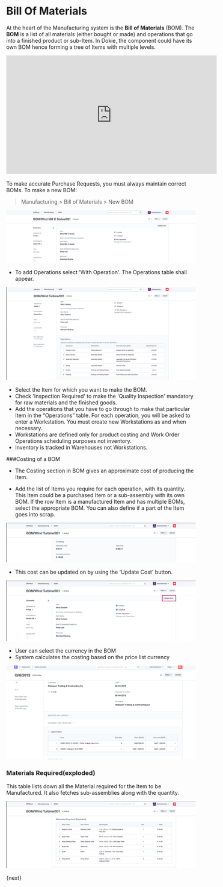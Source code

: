 <!-- add-breadcrumbs -->
# Bill Of Materials

At the heart of the Manufacturing system is the **Bill of Materials** (BOM).
The **BOM** is a list of all materials (either bought or made) and operations
that go into a finished product or sub-Item. In Dokie, the component could
have its own BOM hence forming a tree of Items with multiple levels.

<div class="embed-container">
  <iframe width="560" height="315" src="https://www.youtube.com/embed/9J9QBYBpD0M?rel=0" frameborder="0" allow="autoplay; encrypted-media" allowfullscreen>
  </iframe>
</div>


To make accurate Purchase Requests, you must always maintain correct BOMs.
To make a new BOM:

> Manufacturing > Bill of Materials > New BOM

<img class="screenshot" alt="Task" src="./assets/bom.png">

* To add Operations select 'With Operation'. The Operations table shall appear.

<img class="screenshot" alt="Task" src="./assets/bom-operations.png">

  * Select the Item for which you want to make the BOM.
  * Check 'Inspection Required' to make the 'Quality Inspection' mandatory for raw materials and the finished goods.
  * Add the operations that you have to go through to make that particular Item in the “Operations” table. For each operation, you will be asked to enter a Workstation. You must create new Workstations as and when necessary.
  * Workstations are defined only for product costing and Work Order Operations scheduling purposes not inventory. 
  * Inventory is tracked in Warehouses not Workstations.

###Costing of a BOM

* The Costing section in BOM gives an approximate cost of producing the Item.

* Add the list of Items you require for each operation, with its quantity. This Item could be a purchased Item or a sub-assembly with its own BOM. If the row Item is a manufactured Item and has multiple BOMs, select the appropriate BOM. You can also define if a part of the Item goes into scrap.

<img class="screenshot" alt="Costing" src="./assets/bom-costing.png">

* This cost can be updated on by using the 'Update Cost' button.

<img class="screenshot" alt="Update Cost" src="./assets/bom-update-cost.png">

* User can select the currency in the BOM 
* System calculates the costing based on the price list currency

<img class="screenshot" alt="Update Cost" src="./assets/price-list-based-currency-bom.png">

### Materials Required(exploded) 

This table lists down all the Material required for the Item to be Manufactured.
It also fetches sub-assemblies along with the quantity.

<img class="screenshot" alt="Exploded Section" src="./assets/bom-exploded.png">

{next}

